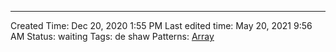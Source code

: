 ---
Created Time: Dec 20, 2020 1:55 PM
Last edited time: May 20, 2021 9:56 AM
Status: waiting
Tags: de shaw
Patterns: [Array](Array.md)